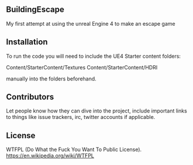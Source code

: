 ## BuildingEscape

My first attempt at using the unreal Engine 4 to make an escape game

## Installation

To run the code you will need to include the UE4 Starter content folders:

Content/StarterContent/Textures
Content/StarterContent/HDRI

manually into the folders beforehand.

## Contributors

Let people know how they can dive into the project, include important links to things like issue trackers, irc, twitter accounts if applicable.

## License

WTFPL (Do What the Fuck You Want To Public License).
https://en.wikipedia.org/wiki/WTFPL